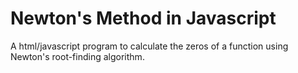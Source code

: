 # Newton's Method in Javascript
A html/javascript program to calculate the zeros of a function using Newton's root-finding algorithm.

